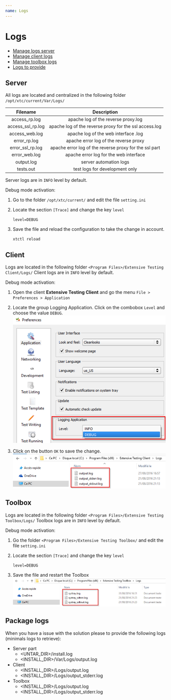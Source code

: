 ```yaml
---
name: Logs
---
```


# Logs

* [Manage logs server](logs#server)
* [Manage client logs](logs#client)
* [Manage toolbox logs](logs#toolbox)
* [Logs to provide](logs#package-logs)

## Server

All logs are located and centralized in the following folder `/opt/xtc/current/Var/Logs/`

|Filename|Description|
|:-------------:|:-----:|
|access_rp.log|apache log of the reverse proxy.log|
|access_ssl_rp.log|apache log of the reverse proxy for the ssl access.log|
|access_web.log|apache log of the web interface .log|
|error_rp.log|apache error log of the reverse proxy|
|error_ssl_rp.log|apache error log of the reverse proxy for the ssl part|
|error_web.log|apache error log for the web interface|
|output.log|server automation logs|
|tests.out|test logs for development only|

Server logs are in `INFO` level by default.

Debug mode activation:

1. Go to the folder `/opt/xtc/current/` and edit the file `setting.ini`

2. Locate the section `[Trace]` and change the key `level`

    ```
    level=DEBUG
    ```

3. Save the file and reload the configuration to take the change in account.

    ```
    xtctl reload
    ```

## Client

Logs are located in the following folder `<Program Files>/Extensive Testing Client/Logs/`
Client logs are in `INFO` level by default.

Debug mode activation:

1. Open the client **Extensive Testing Client** and go the menu `File > Preferences > Application`

2. Locate the group Logging Application. Click on the combobox `Level` and choose the value `DEBUG`.
    ![](/docs/images/preferences_application_logs.png)
    
3. Click on the button `OK` to save the change.
    ![](/docs/images/client_logs.png)
    
## Toolbox

Logs are located in the following folder `<Program Files>/Extensive Testing Toolbox/Logs/`
Toolbox logs are in `INFO` level by default.

Debug mode activation:

1. Go the folder `<Program Files>/Extensive Testing Toolbox/` and edit the file `setting.ini`


2. Locate the section `[Trace]` and change the key `level`

    ```
    level=DEBUG
    ```

3. Save the file and restart the Toolbox
    ![](/docs/images/toolbox_logs.png)
    

## Package logs

When you have a issue with the solution please to provide the following logs (minimals logs to retrieve):
 - Server part
    * <UNTAR_DIR>/install.log
    * <INSTALL_DIR>/Var/Logs/output.log
 - Client
    * <INSTALL_DIR>/Logs/output.log
    * <INSTALL_DIR>/Logs/output_stderr.log
 - Toolbox
    * <INSTALL_DIR>/Logs/output.log
    * <INSTALL_DIR>/Logs/output_stderr.log